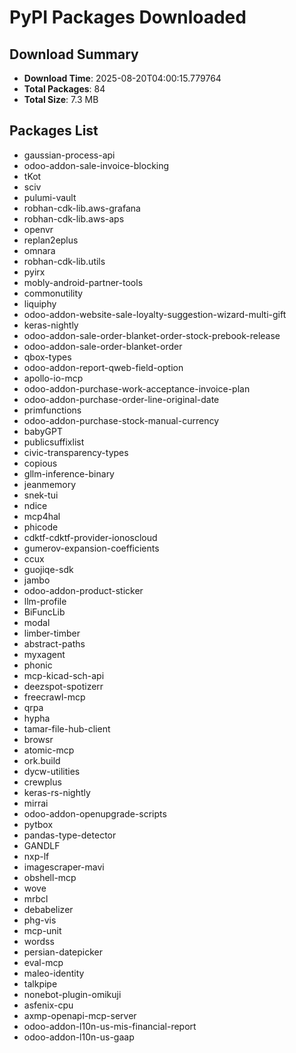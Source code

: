 # PyPI Packages Downloaded

## Download Summary
- **Download Time**: 2025-08-20T04:00:15.779764
- **Total Packages**: 84
- **Total Size**: 7.3 MB

## Packages List
- gaussian-process-api
- odoo-addon-sale-invoice-blocking
- tKot
- sciv
- pulumi-vault
- robhan-cdk-lib.aws-grafana
- robhan-cdk-lib.aws-aps
- openvr
- replan2eplus
- omnara
- robhan-cdk-lib.utils
- pyirx
- mobly-android-partner-tools
- commonutility
- liquiphy
- odoo-addon-website-sale-loyalty-suggestion-wizard-multi-gift
- keras-nightly
- odoo-addon-sale-order-blanket-order-stock-prebook-release
- odoo-addon-sale-order-blanket-order
- qbox-types
- odoo-addon-report-qweb-field-option
- apollo-io-mcp
- odoo-addon-purchase-work-acceptance-invoice-plan
- odoo-addon-purchase-order-line-original-date
- primfunctions
- odoo-addon-purchase-stock-manual-currency
- babyGPT
- publicsuffixlist
- civic-transparency-types
- copious
- gllm-inference-binary
- jeanmemory
- snek-tui
- ndice
- mcp4hal
- phicode
- cdktf-cdktf-provider-ionoscloud
- gumerov-expansion-coefficients
- ccux
- guojiqe-sdk
- jambo
- odoo-addon-product-sticker
- llm-profile
- BiFuncLib
- modal
- limber-timber
- abstract-paths
- myxagent
- phonic
- mcp-kicad-sch-api
- deezspot-spotizerr
- freecrawl-mcp
- qrpa
- hypha
- tamar-file-hub-client
- browsr
- atomic-mcp
- ork.build
- dycw-utilities
- crewplus
- keras-rs-nightly
- mirrai
- odoo-addon-openupgrade-scripts
- pytbox
- pandas-type-detector
- GANDLF
- nxp-lf
- imagescraper-mavi
- obshell-mcp
- wove
- mrbcl
- debabelizer
- phg-vis
- mcp-unit
- wordss
- persian-datepicker
- eval-mcp
- maleo-identity
- talkpipe
- nonebot-plugin-omikuji
- asfenix-cpu
- axmp-openapi-mcp-server
- odoo-addon-l10n-us-mis-financial-report
- odoo-addon-l10n-us-gaap
